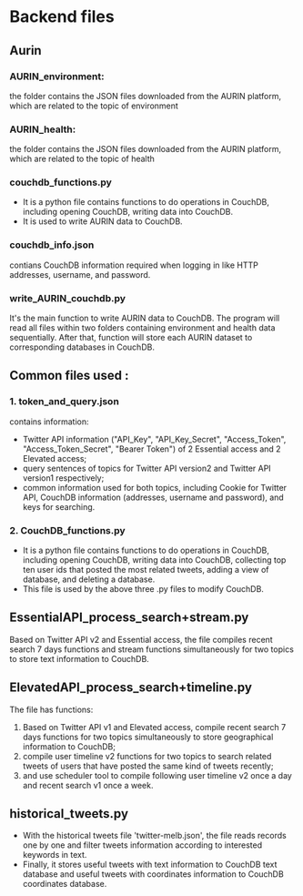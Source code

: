# Backend files

## Aurin
### AURIN_environment:
the folder contains the JSON files downloaded from the AURIN platform, which are related to the topic of environment
### AURIN_health:
the folder contains the JSON files downloaded from the AURIN platform, which are related to the topic of health
### couchdb_functions.py
* It is a python file contains functions to do operations in CouchDB, including opening CouchDB, writing data into CouchDB. 
* It is used to write AURIN data to CouchDB.
### couchdb_info.json
contians CouchDB information required when logging in like HTTP addresses, username, and password.
### write_AURIN_couchdb.py
It's the main function to write AURIN data to CouchDB. The program will read all files within two folders containing environment and health data sequentially. After that, function will store each AURIN dataset to corresponding databases in CouchDB.



## Common files used :
### 1. token_and_query.json 
contains information:
* Twitter API information ("API_Key", "API_Key_Secret", "Access_Token", "Access_Token_Secret", "Bearer Token") of 2 Essential access and 2 Elevated access;    
* query sentences of topics for Twitter API version2 and Twitter API version1 respectively;
* common information used for both topics, including Cookie for Twitter API, CouchDB information (addresses, username and password), and keys for searching.

### 2. CouchDB_functions.py
* It is a python file contains functions to do operations in CouchDB, including opening CouchDB, writing data into CouchDB, collecting top ten user ids that posted the most related tweets, adding a view of database, and deleting a database.
* This file is used by the above three .py files to modify CouchDB.


              
## EssentialAPI_process_search+stream.py
Based on Twitter API v2 and Essential access, the file compiles recent search 7 days functions and stream functions simultaneously for two topics to store text information to CouchDB.

## ElevatedAPI_process_search+timeline.py  
The file has functions:
1. Based on Twitter API v1 and Elevated access, compile recent search 7 days functions for two topics simultaneously to store geographical information to CouchDB;
2. compile user timeline v2 functions for two topics to search related tweets of users that have posted the same kind of tweets recently;
3. and use scheduler tool to compile following user timeline v2 once a day and recent search v1 once a week.
     
## historical_tweets.py
* With the historical tweets file 'twitter-melb.json', the file reads records one by one and filter tweets information according to interested keywords in text. 
* Finally, it stores useful tweets with text information to CouchDB text database and useful tweets with coordinates information to CouchDB coordinates database.

